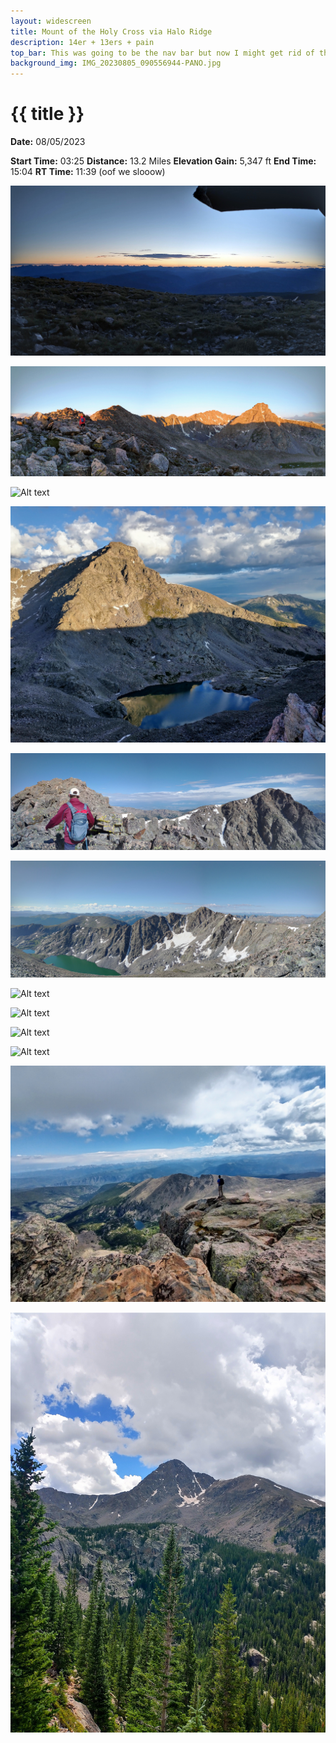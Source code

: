 ```yaml
---
layout: widescreen
title: Mount of the Holy Cross via Halo Ridge
description: 14er + 13ers + pain
top_bar: This was going to be the nav bar but now I might get rid of this lol.
background_img: IMG_20230805_090556944-PANO.jpg
---
```

# {{ title }}

**Date:** 08/05/2023

**Start Time:** 03:25
**Distance:** 13.2 Miles
**Elevation Gain:** 5,347 ft
**End Time:** 15:04
**RT Time:** 11:39 (oof we slooow)

![Alt text](IMG_20230805_055957797_HDR-PANO.jpg "At the shelter, moments before dawn")

![Alt text](IMG_20230805_061518898-PANO-EDIT.jpg "We got to the ridge crest just before sunrise to catch this")

![Alt text](IMG_20230805_060931965_HDR.jpg "Sunrise")

![Alt text](IMG_20230805_064844396_HDR-EDIT.jpg "Beautiful view of the Bowl of Tears")

![Alt text](IMG_20230805_090556944-PANO.jpg "Gavin heading up the traverse")

![Alt text](IMG_20230805_090053448-PANO.jpg "Lovely ridgeline to the West")

![Alt text](IMG_20230805_092801924_HDR.jpg "I just think this looks cool so here it is")

![Alt text](IMG_20230805_104030253.jpg "Summit! This marker is a bit beat up though")

![Alt text](IMG_20230805_104313441.jpg "Summit view")

![Alt text](IMG_20230805_105253597.jpg "Yay")

![Alt text](IMG_20230805_104842831_HDR-EDIT.jpg "If you think to yourself - wow that's good image color - that's because it's not my phone, it's an Iphone lol")

![Alt text](IMG_20230805_134053566_HDR-EDIT.jpg "View of Holy Cross near the last ridge before heading all the way down")